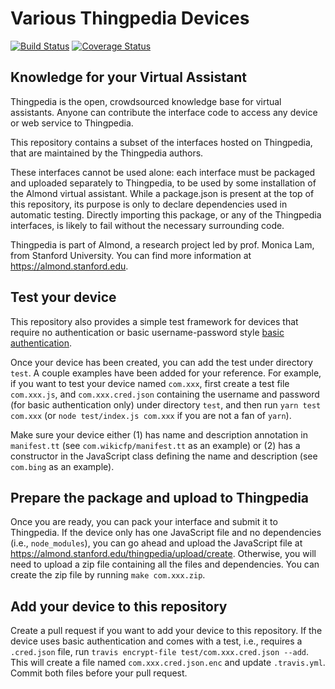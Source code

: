 # Various Thingpedia Devices

[![Build Status](https://travis-ci.com/stanford-oval/thingpedia-common-devices.svg?branch=master)](https://travis-ci.com/stanford-oval/thingpedia-common-devices) [![Coverage Status](https://coveralls.io/repos/github/stanford-oval/thingpedia-common-devices/badge.svg?branch=master)](https://coveralls.io/github/stanford-oval/thingpedia-common-devices?branch=master)

## Knowledge for your Virtual Assistant

Thingpedia is the open, crowdsourced knowledge base for virtual assistants.
Anyone can contribute the interface code to access any device or
web service to Thingpedia.

This repository contains a subset of the interfaces hosted
on Thingpedia, that are maintained by the Thingpedia authors.

These interfaces cannot be used alone: each interface must be packaged
and uploaded separately to Thingpedia, to be used by some installation
of the Almond virtual assistant.
While a package.json is present at the top of this repository, its purpose
is only to declare dependencies used in automatic testing. Directly importing
this package, or any of the Thingpedia interfaces, is likely to fail without
the necessary surrounding code.

Thingpedia is part of Almond, a research project led by
prof. Monica Lam, from Stanford University.  You can find more
information at <https://almond.stanford.edu>.

## Test your device
This repository also provides a simple test framework for devices 
that require no authentication or basic username-password style 
[basic authentication](https://almond.stanford.edu/thingpedia/developers/thingpedia-device-intro-auth-n-discovery.md#username-and-password). 

Once your device has been created, you can add the test under directory `test`. 
A couple examples have been added for your reference. 
For example, if you want to test your device named `com.xxx`, 
first create a test file `com.xxx.js`, and `com.xxx.cred.json` containing
the username and password (for basic authentication only) under directory `test`, 
and then run `yarn test com.xxx` (or `node test/index.js com.xxx` if you are not a fan of `yarn`).

Make sure your device either (1) has name and description annotation in `manifest.tt`
(see `com.wikicfp/manifest.tt` as an example) or (2) has a constructor
in the JavaScript class defining the name and description (see `com.bing` as an example).

## Prepare the package and upload to Thingpedia
Once you are ready, you can pack your interface and submit it to Thingpedia. 
If the device only has one JavaScript file and no dependencies (i.e., `node_modules`), 
you can go ahead and upload the JavaScript file at <https://almond.stanford.edu/thingpedia/upload/create>.
Otherwise, you will need to upload a zip file containing all the files and dependencies.
You can create the zip file by running `make com.xxx.zip`.

## Add your device to this repository
Create a pull request if you want to add your device to this repository.
If the device uses basic authentication and comes with a test, i.e., requires a `.cred.json` file,
run `travis encrypt-file test/com.xxx.cred.json --add`.
This will create a file named `com.xxx.cred.json.enc` and update `.travis.yml`.
Commit both files before your pull request. 
